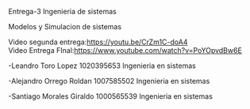 Entrega-3
Ingenieria de sistemas

Modelos y Simulacion de sistemas

Video segunda entrega:https://youtu.be/CrZm1C-doA4                  
Video Entrega FInal:https://www.youtube.com/watch?v=PoYOpvdBw6E

-Leandro Toro Lopez 1020395653 Ingenieria en sistemas

-Alejandro Orrego Roldan 1007585502 Ingenieria en sistemas

-Santiago Morales Giraldo 1000565539 Ingenieria en sistemas
